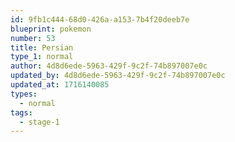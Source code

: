 ```yaml
---
id: 9fb1c444-68d0-426a-a153-7b4f20deeb7e
blueprint: pokemon
number: 53
title: Persian
type_1: normal
author: 4d8d6ede-5963-429f-9c2f-74b897007e0c
updated_by: 4d8d6ede-5963-429f-9c2f-74b897007e0c
updated_at: 1716140085
types:
  - normal
tags:
  - stage-1
---
```

